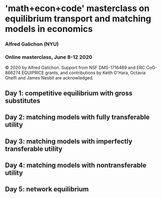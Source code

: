 # 'math+econ+code' masterclass on equilibrium transport and matching models in economics

### Alfred Galichon (NYU)

### Online masterclass, June 8-12 2020
© 2020 by Alfred Galichon. Support from  NSF DMS-1716489 and ERC CoG-866274 EQUIPRICE grants, and contributions by Keith O'Hara, Octavia Ghelfi and James Nesbit are acknowledged.


## Day 1: competitive equilibrium with gross substitutes

## Day 2: matching models with fully transferable utility

## Day 3: matching models with imperfectly transferable utility

## Day 4: matching models with nontransferable utility

## Day 5: network equilibrium
